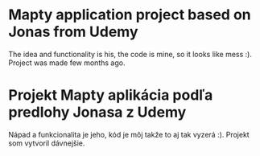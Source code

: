 <h1>Mapty application project based on Jonas from Udemy</h1>
<p>The idea and functionality is his, the code is mine, so it looks like mess :).
Project was made few months ago.
</p>

<H1>Projekt Mapty aplikácia podľa predlohy Jonasa z Udemy</h1>
<p>Nápad a funkcionalita je jeho, kód je môj takže to aj tak vyzerá :).
Projekt som vytvoril dávnejšie.
</p>
